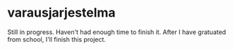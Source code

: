 # varausjarjestelma
Still in progress. Haven't had enough time to finish it. After I have gratuated from school, I'll finish this project.

